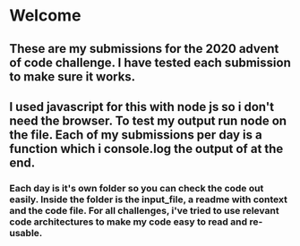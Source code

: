 # Welcome

## These are my submissions for the 2020 advent of code challenge. I have tested each submission to make sure it works.

## I used javascript for this with node js so i don't need the browser. To test my output run node on the file. Each of my submissions per day is a function which i console.log the output of at the end.

### Each day is it's own folder so you can check the code out easily. Inside the folder is the input_file, a readme with context and the code file. For all challenges, i've tried to use relevant code architectures to make my code easy to read and re-usable.
